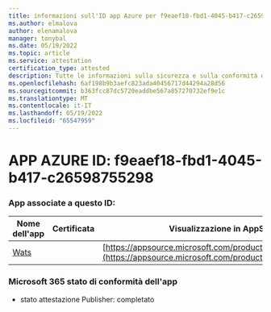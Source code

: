 ```yaml
---
title: informazioni sull'ID app Azure per f9eaef18-fbd1-4045-b417-c26598755298
ms.author: elmalova
author: elenamalova
manager: tonybal
ms.date: 05/19/2022
ms.topic: article
ms.service: attestation
certification_type: attested
description: Tutte le informazioni sulla sicurezza e sulla conformità disponibili per f9eaef18-fbd1-4045-b417-c26598755298.
ms.openlocfilehash: 6af198b9b3aefc823ada40456717d44294a28d56
ms.sourcegitcommit: b363fcc87dc5720eaddbe567a857270732ef9e1c
ms.translationtype: MT
ms.contentlocale: it-IT
ms.lasthandoff: 05/19/2022
ms.locfileid: "65547959"
---
```

# <a name="azure-app-id-f9eaef18-fbd1-4045-b417-c26598755298"></a>APP AZURE ID: f9eaef18-fbd1-4045-b417-c26598755298


### <a name="apps-associated-with-this-id"></a>App associate a questo ID:
| **Nome dell'app** | **Certificata** | **Visualizzazione in AppSource** |
|--------------|---------------|-----------------------|
| [Wats](../forward/WA200003597.md) |  | [https://appsource.microsoft.com/product/office/WA200003597](https://appsource.microsoft.com/product/office/WA200003597) |

### <a name="microsoft-365-app-compliance-status"></a>Microsoft 365 stato di conformità dell'app
- stato attestazione Publisher: completato
